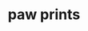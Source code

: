---
layout: smileys&emotion
title: paw prints
emoji: paw_prints
permalink: 🐾.html
image: assets/img/3moji/paw_prints.png
---